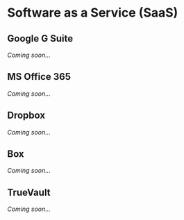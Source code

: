 # Software as a Service (SaaS)

## Google G Suite

_Coming soon..._

## MS Office 365

_Coming soon..._

## Dropbox

_Coming soon..._

## Box

_Coming soon..._

## TrueVault

_Coming soon..._
